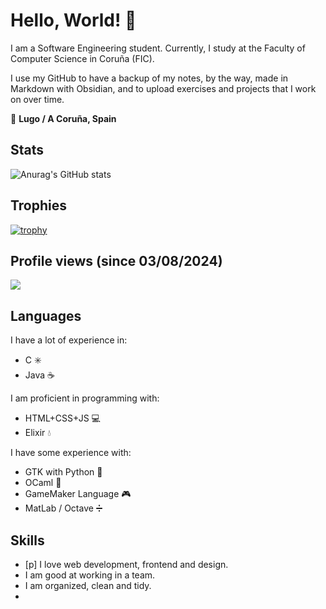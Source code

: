 <!--
**ivanaf03/ivanaf03** is a ✨ _special_ ✨ repository because its `README.md` (this file) appears on your GitHub profile.

Here are some ideas to get you started:

- 🔭 I’m currently working on ...
- 🌱 I’m currently learning ...
- 👯 I’m looking to collaborate on ...
- 🤔 I’m looking for help with ...
- 💬 Ask me about ...
- 📫 How to reach me: ...
- 😄 Pronouns: ...
- ⚡ Fun fact: ...
-->

# Hello, World! 👋

I am a Software Engineering student. Currently, I study at the Faculty of Computer Science in Coruña (FIC).

I use my GitHub to have a backup of my notes, by the way, made in Markdown with Obsidian, and to upload exercises and projects that I work on over time.

📍 **Lugo / A Coruña, Spain**

## Stats
![Anurag's GitHub stats](https://github-readme-stats.vercel.app/api?username=ivanaf03&show_icons=true&theme=transparent)

## Trophies
[![trophy](https://github-profile-trophy.vercel.app/?username=ivanaf03&theme=onedark)](https://github.com/ryo-ma/github-profile-trophy)

## Profile views (since 03/08/2024)
![](https://komarev.com/ghpvc/?username=ivanaf03&color=green)

## Languages
I have a lot of experience in:
+ C ✳️
+ Java ☕

I am proficient in programming with:
+ HTML+CSS+JS 💻
+ Elixir 💧

I have some experience with:
+ GTK with Python 🐍
+ OCaml 🐫
+ GameMaker Language 🎮
+ MatLab / Octave ➗

## Skills
+ [p] I love web development, frontend and design.
+ I am good at working in a team.
+ I am organized, clean and tidy.
+ 
